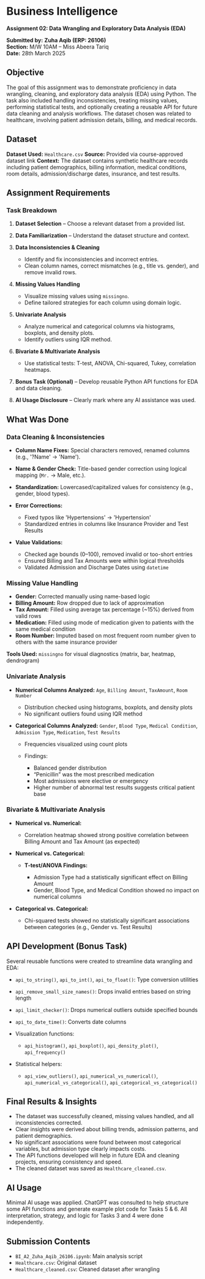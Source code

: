 # Business Intelligence

**Assignment 02: Data Wrangling and Exploratory Data Analysis (EDA)**

**Submitted by:**
**Zuha Aqib (ERP: 26106)**     
**Section:** M/W 10AM – Miss Abeera Tariq     
**Date:** 28th March 2025

## Objective

The goal of this assignment was to demonstrate proficiency in data wrangling, cleaning, and exploratory data analysis (EDA) using Python. The task also included handling inconsistencies, treating missing values, performing statistical tests, and optionally creating a reusable API for future data cleaning and analysis workflows. The dataset chosen was related to healthcare, involving patient admission details, billing, and medical records.

## Dataset

**Dataset Used:** `Healthcare.csv`
**Source:** Provided via course-approved dataset link
**Context:** The dataset contains synthetic healthcare records including patient demographics, billing information, medical conditions, room details, admission/discharge dates, insurance, and test results.

## Assignment Requirements

### Task Breakdown

1. **Dataset Selection** – Choose a relevant dataset from a provided list.
2. **Data Familiarization** – Understand the dataset structure and context.
3. **Data Inconsistencies & Cleaning**

   * Identify and fix inconsistencies and incorrect entries.
   * Clean column names, correct mismatches (e.g., title vs. gender), and remove invalid rows.
4. **Missing Values Handling**

   * Visualize missing values using `missingno`.
   * Define tailored strategies for each column using domain logic.
5. **Univariate Analysis**

   * Analyze numerical and categorical columns via histograms, boxplots, and density plots.
   * Identify outliers using IQR method.
6. **Bivariate & Multivariate Analysis**

   * Use statistical tests: T-test, ANOVA, Chi-squared, Tukey, correlation heatmaps.
7. **Bonus Task (Optional)** – Develop reusable Python API functions for EDA and data cleaning.
8. **AI Usage Disclosure** – Clearly mark where any AI assistance was used.

## What Was Done

### Data Cleaning & Inconsistencies

* **Column Name Fixes:** Special characters removed, renamed columns (e.g., '?Name' → 'Name').
* **Name & Gender Check:** Title-based gender correction using logical mapping (`Mr.` → Male, etc.).
* **Standardization:** Lowercased/capitalized values for consistency (e.g., gender, blood types).
* **Error Corrections:**

  * Fixed typos like 'Hypertensions' → 'Hypertension'
  * Standardized entries in columns like Insurance Provider and Test Results
* **Value Validations:**

  * Checked age bounds (0–100), removed invalid or too-short entries
  * Ensured Billing and Tax Amounts were within logical thresholds
  * Validated Admission and Discharge Dates using `datetime`

### Missing Value Handling

* **Gender:** Corrected manually using name-based logic
* **Billing Amount:** Row dropped due to lack of approximation
* **Tax Amount:** Filled using average tax percentage (\~15%) derived from valid rows
* **Medication:** Filled using mode of medication given to patients with the same medical condition
* **Room Number:** Imputed based on most frequent room number given to others with the same insurance provider

**Tools Used:** `missingno` for visual diagnostics (matrix, bar, heatmap, dendrogram)

### Univariate Analysis

* **Numerical Columns Analyzed:** `Age`, `Billing Amount`, `TaxAmount`, `Room Number`

  * Distribution checked using histograms, boxplots, and density plots
  * No significant outliers found using IQR method
* **Categorical Columns Analyzed:** `Gender`, `Blood Type`, `Medical Condition`, `Admission Type`, `Medication`, `Test Results`

  * Frequencies visualized using count plots
  * Findings:

    * Balanced gender distribution
    * “Penicillin” was the most prescribed medication
    * Most admissions were elective or emergency
    * Higher number of abnormal test results suggests critical patient base

### Bivariate & Multivariate Analysis

* **Numerical vs. Numerical:**

  * Correlation heatmap showed strong positive correlation between Billing Amount and Tax Amount (as expected)
* **Numerical vs. Categorical:**

  * **T-test/ANOVA Findings:**

    * Admission Type had a statistically significant effect on Billing Amount
    * Gender, Blood Type, and Medical Condition showed no impact on numerical columns
* **Categorical vs. Categorical:**

  * Chi-squared tests showed no statistically significant associations between categories (e.g., Gender vs. Test Results)

## API Development (Bonus Task)

Several reusable functions were created to streamline data wrangling and EDA:

* `api_to_string()`, `api_to_int()`, `api_to_float()`: Type conversion utilities
* `api_remove_small_size_names()`: Drops invalid entries based on string length
* `api_limit_checker()`: Drops numerical outliers outside specified bounds
* `api_to_date_time()`: Converts date columns
* Visualization functions:

  * `api_histogram()`, `api_boxplot()`, `api_density_plot()`, `api_frequency()`
* Statistical helpers:

  * `api_view_outliers()`, `api_numerical_vs_numerical()`, `api_numerical_vs_categorical()`, `api_categorical_vs_categorical()`

## Final Results & Insights

* The dataset was successfully cleaned, missing values handled, and all inconsistencies corrected.
* Clear insights were derived about billing trends, admission patterns, and patient demographics.
* No significant associations were found between most categorical variables, but admission type clearly impacts costs.
* The API functions developed will help in future EDA and cleaning projects, ensuring consistency and speed.
* The cleaned dataset was saved as `Healthcare_cleaned.csv`.

## AI Usage

Minimal AI usage was applied. ChatGPT was consulted to help structure some API functions and generate example plot code for Tasks 5 & 6. All interpretation, strategy, and logic for Tasks 3 and 4 were done independently.

## Submission Contents

* `BI_A2_Zuha_Aqib_26106.ipynb`: Main analysis script
* `Healthcare.csv`: Original dataset
* `Healthcare_cleaned.csv`: Cleaned dataset after wrangling
